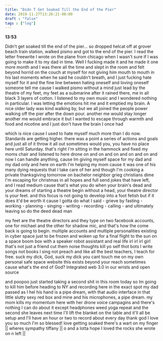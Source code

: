 ```yaml
---
title: "Didn T Get Soaked Till the End of the Pier"
date: 2019-11-27T13:26:21-08:00
draft : "false"
tags : ["log"]
---
```


**13:53**

Didn’t get soaked till the end of the pier...
so dropped helcat off at grover beach train station, walked pismo and got to the end of the pier. I read the letter freewrite I wrote on the plane from chicago when I wasn't sure if I was going to make it to my dad in time. Well I fucking made it and he made it one more month and I was there all the time and slept in the room and felt beyond horrid on the couch at myself for not giving him mouth to mouth in his last moments when he said he couldn't breath, and I just fucking hate myself for it and the fine line between hating oneself and loving oneself someone tell me cause I walked pismo without a mind just lead by the theatre of my feet, my feet as a submarine after it rained there, me in all black 3 layers of cotton. I listened to my own music and I wondered nothing in particular. I was letting the emotions hit me and it emptied my brain. A nice older lady was kind walking by, but we all joined the people power walking off the pier after the down pour. another me would stay longer another me would embrace it but I wanted to escape through warmth and food and nicotine and I just don't have the brain I once had

which is nice cause I used to hate myself much more than I do now. Standards are getting higher. there was a point a series of actions and goals and just all of it throw it all out sometimes would you, you have no place here until Saturday. that's right I'm sitting in the hammock and fixed my moms chair and listened to here drone on and on and on and on and on and now I can handle anything, cause Im giving myself space for my dad and my dad only and here on earth I'm helping my mom cause it was one of his many dying requests that I take care of her and though I'm cooking a private thanksgiving tomorrow on bachelor neighbor grieg christians dime I'm escaping for christmas in all hopes and full send jokes that have left, and I read medium cause that's what you do when your brain's dead and your dreams of starting a theatre begin without a head, your theatre director is your feet. and this focus is not going to develop into a foot fetish but if it does it'd be worth it cause I gotta do what I said - grieve by fasting - working - planning - singing - writing - recording - calling - and ultimately leaving so do the deed dead man

my feet are the theatre directors and they type on two facebook accounts, one for michael and the other for shadow mic, and that's how the come back is going to begin. multiple accounts and multiple personalities existing in cyber space just to be frozen and woken up for a final flight to the sun on a space boom box with a speaker robot assistant and real life irl irl irl girl that's not just a friend cut them noise thoughts kill yo self thot bots I write songs not books I sing not preach and like all the best teachers, I teach for free. suck my dick, God, suck my dick you cant touch me on my own personal safe space website this exists beyond your reach sometimes cause what's the end of God? Integrated web 3.0 in our wrists and open source

and poopoo just started taking a second shit in this room today so Im going to kill him before heading to NY and recording here in the exact spot my dad passed as I hel his hand is a pipe dream, with that audio interface in that little slutty sexy red box and mine and his microphones, a pipe dream. my mom kills my momentum here with her drone voice campagins and there's nothing I can do about it except headphones weed yoga repeat and the second she leaves next time I'll lift the blanket on the table and it'll all be setup and I'll have an hour or two to record about every day thank god I love you so much I'm so blessed! love getting soaked there's a wart on my finger || wheres sympathy tiffany || o and a lotta hope I loved the rocks she wrote on n left ||
```
